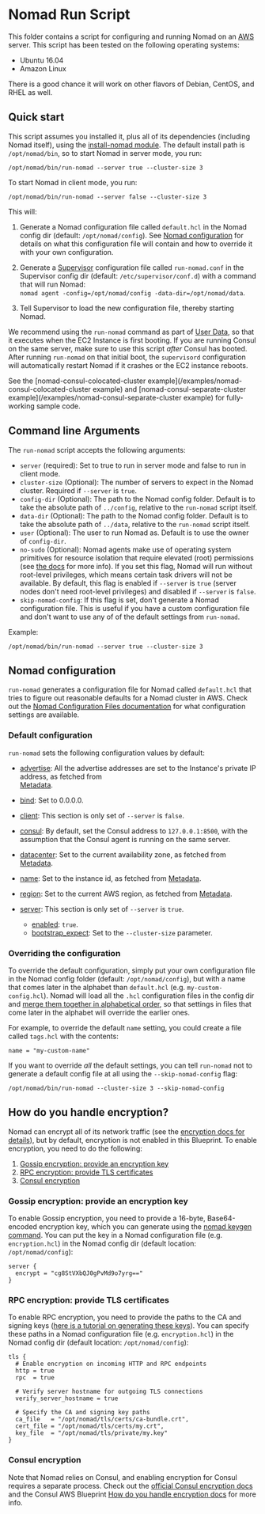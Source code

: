 # Nomad Run Script

This folder contains a script for configuring and running Nomad on an [AWS](https://aws.amazon.com/) server. This 
script has been tested on the following operating systems:

* Ubuntu 16.04
* Amazon Linux

There is a good chance it will work on other flavors of Debian, CentOS, and RHEL as well.




## Quick start

This script assumes you installed it, plus all of its dependencies (including Nomad itself), using the [install-nomad 
module](/modules/install-nomad). The default install path is `/opt/nomad/bin`, so to start Nomad in server mode, you 
run:

```
/opt/nomad/bin/run-nomad --server true --cluster-size 3
```

To start Nomad in client mode, you run:

```
/opt/nomad/bin/run-nomad --server false --cluster-size 3
```

This will:

1. Generate a Nomad configuration file called `default.hcl` in the Nomad config dir (default: `/opt/nomad/config`).
   See [Nomad configuration](#nomad-configuration) for details on what this configuration file will contain and how
   to override it with your own configuration.
   
1. Generate a [Supervisor](http://supervisord.org/) configuration file called `run-nomad.conf` in the Supervisor
   config dir (default: `/etc/supervisor/conf.d`) with a command that will run Nomad:  
   `nomad agent -config=/opt/nomad/config -data-dir=/opt/nomad/data`.

1. Tell Supervisor to load the new configuration file, thereby starting Nomad.

We recommend using the `run-nomad` command as part of [User 
Data](http://docs.aws.amazon.com/AWSEC2/latest/UserGuide/user-data.html#user-data-shell-scripts), so that it executes
when the EC2 Instance is first booting. If you are running Consul on the same server, make sure to use this script 
*after* Consul has booted. After running `run-nomad` on that initial boot, the `supervisord` configuration 
will automatically restart Nomad if it crashes or the EC2 instance reboots.

See the [nomad-consul-colocated-cluster example](/examples/nomad-consul-colocated-cluster example) and 
[nomad-consul-separate-cluster example](/examples/nomad-consul-separate-cluster example) for fully-working sample code.




## Command line Arguments

The `run-nomad` script accepts the following arguments:

* `server` (required): Set to true to run in server mode and false to run in client mode.
* `cluster-size` (Optional): The number of servers to expect in the Nomad cluster. Required if `--server` is `true`. 
* `config-dir` (Optional): The path to the Nomad config folder. Default is to take the absolute path of `../config`, 
  relative to the `run-nomad` script itself.
* `data-dir` (Optional): The path to the Nomad config folder. Default is to take the absolute path of `../data`, 
  relative to the `run-nomad` script itself.
* `user` (Optional): The user to run Nomad as. Default is to use the owner of `config-dir`.
* `no-sudo` (Optional): Nomad agents make use of operating system primitives for resource isolation that require 
  elevated (root) permissions (see [the 
  docs](https://www.nomadproject.io/intro/getting-started/running.html) for more info). If you set this flag, Nomad
  will run without root-level privileges, which means certain task drivers will not be available. By default, this flag
  is enabled if `--server` is `true` (server nodes don't need root-level privileges) and disabled if `--server` is 
  `false`.
* `skip-nomad-config`: If this flag is set, don't generate a Nomad configuration file. This is useful if you have
  a custom configuration file and don't want to use any of of the default settings from `run-nomad`. 

Example:

```
/opt/nomad/bin/run-nomad --server true --cluster-size 3
```




## Nomad configuration

`run-nomad` generates a configuration file for Nomad called `default.hcl` that tries to figure out reasonable 
defaults for a Nomad cluster in AWS. Check out the [Nomad Configuration Files 
documentation](https://www.nomadproject.io/docs/agent/configuration/index.html) for what configuration settings are
available.
  
  
### Default configuration

`run-nomad` sets the following configuration values by default:

* [advertise](https://www.nomadproject.io/docs/agent/configuration/index.html#advertise): All the advertise addresses
  are set to the Instance's private IP address, as fetched from  
  [Metadata](http://docs.aws.amazon.com/AWSEC2/latest/UserGuide/ec2-instance-metadata.html).
  
* [bind](https://www.nomadproject.io/docs/agent/configuration/index.html#bind_addr): Set to 0.0.0.0.
  
* [client](https://www.nomadproject.io/docs/agent/configuration/client.html): This section is only set of `--server` is
  `false`.
  
* [consul](https://www.nomadproject.io/docs/agent/configuration/consul.html): By default, set the Consul address to
  `127.0.0.1:8500`, with the assumption that the Consul agent is running on the same server. 

* [datacenter](https://www.nomadproject.io/docs/agent/configuration/index.html#datacenter): Set to the current 
  availability zone, as fetched from 
  [Metadata](http://docs.aws.amazon.com/AWSEC2/latest/UserGuide/ec2-instance-metadata.html).

* [name](https://www.nomadproject.io/docs/agent/configuration/index.html#name): Set to the instance id, as fetched from 
  [Metadata](http://docs.aws.amazon.com/AWSEC2/latest/UserGuide/ec2-instance-metadata.html).     

* [region](https://www.nomadproject.io/docs/agent/configuration/index.html#region): Set to the current AWS region, as 
  fetched from [Metadata](http://docs.aws.amazon.com/AWSEC2/latest/UserGuide/ec2-instance-metadata.html).
                                                                                      
* [server](https://www.nomadproject.io/docs/agent/configuration/server.html): This section is only set of `--server` is
  `true`.

    * [enabled](https://www.nomadproject.io/docs/agent/configuration/server.html#enabled): `true`.
    * [bootstrap_expect](https://www.nomadproject.io/docs/agent/configuration/server.html#bootstrap_expect): Set to the
      `--cluster-size` parameter.


### Overriding the configuration

To override the default configuration, simply put your own configuration file in the Nomad config folder (default: 
`/opt/nomad/config`), but with a name that comes later in the alphabet than `default.hcl` (e.g. 
`my-custom-config.hcl`). Nomad will load all the `.hcl` configuration files in the config dir and 
[merge them together in alphabetical 
order](https://www.nomadproject.io/docs/agent/configuration/index.html#load-order-and-merging), so that settings in 
files that come later in the alphabet will override the earlier ones. 

For example, to override the default `name` setting, you could create a file called `tags.hcl` with the
contents:

```hcl
name = "my-custom-name"
```

If you want to override *all* the default settings, you can tell `run-nomad` not to generate a default config file
at all using the `--skip-nomad-config` flag:

```
/opt/nomad/bin/run-nomad --cluster-size 3 --skip-nomad-config
```




## How do you handle encryption?

Nomad can encrypt all of its network traffic (see the [encryption docs for 
details](https://www.nomadproject.io/docs/agent/encryption.html)), but by default, encryption is not enabled in this 
Blueprint. To enable encryption, you need to do the following:

1. [Gossip encryption: provide an encryption key](#gossip-encryption-provide-an-encryption-key)
1. [RPC encryption: provide TLS certificates](#rpc-encryption-provide-tls-certificates)
1. [Consul encryption](#consul-encryption)


### Gossip encryption: provide an encryption key

To enable Gossip encryption, you need to provide a 16-byte, Base64-encoded encryption key, which you can generate using
the [nomad keygen command](https://www.nomadproject.io/docs/commands/keygen.html). You can put the key in a Nomad 
configuration file (e.g. `encryption.hcl`) in the Nomad config dir (default location: `/opt/nomad/config`):

```hcl
server {
  encrypt = "cg8StVXbQJ0gPvMd9o7yrg=="
}
```


### RPC encryption: provide TLS certificates

To enable RPC encryption, you need to provide the paths to the CA and signing keys ([here is a tutorial on generating 
these keys](http://russellsimpkins.blogspot.com/2015/10/consul-adding-tls-using-self-signed.html)). You can specify 
these paths in a Nomad configuration file (e.g. `encryption.hcl`) in the Nomad config dir (default location: 
`/opt/nomad/config`):

```hcl
tls {
  # Enable encryption on incoming HTTP and RPC endpoints
  http = true
  rpc  = true
  
  # Verify server hostname for outgoing TLS connections
  verify_server_hostname = true

  # Specify the CA and signing key paths
  ca_file   = "/opt/nomad/tls/certs/ca-bundle.crt",
  cert_file = "/opt/nomad/tls/certs/my.crt",
  key_file  = "/opt/nomad/tls/private/my.key"
}
```


### Consul encryption

Note that Nomad relies on Consul, and enabling encryption for Consul requires a separate process. Check out the
[official Consul encryption docs](https://www.consul.io/docs/agent/encryption.html) and the Consul AWS Blueprint
[How do you handle encryption
docs](https://github.com/gruntwork-io/consul-aws-blueprint/tree/master/modules/run-consul#how-do-you-handle-encryption)
for more info.



